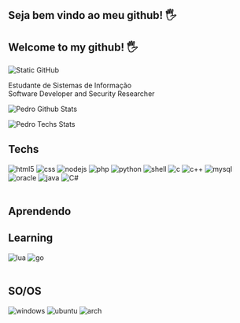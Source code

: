 ## Seja bem vindo ao meu github! 🖐️
## Welcome to my github! 🖐️


<img src="https://img.shields.io/static/v1?label=Overview&message=Pedro&color=f8efd4&style=for-the-badge&logo=GitHub" alt="Static GitHub">

<p>Estudante de Sistemas de Informação<br/>Software Developer and Security Researcher</p>

![Pedro Github Stats](https://github-readme-stats.vercel.app/api?username=malvertis1ng&show_icons=true&theme=dracula&count_private=true)

![Pedro Techs Stats](https://github-readme-stats.vercel.app/api/top-langs/?username=malvertis1ng&show_icon=true&theme=blue-green&account_private=true)

## Techs

<div style="display: inline_block">
  <img align="center" alt="html5" src="https://img.shields.io/badge/HTML5-E34F26?style=for-the-badge&logo=html5&logoColor=white" />
  <img align="center" alt="css" src="https://img.shields.io/badge/CSS3-1572B6?style=for-the-badge&logo=css3&logoColor=white" />
   <img align="center" alt="nodejs" src="https://img.shields.io/badge/Node.js-43853D?style=for-the-badge&logo=node.js&logoColor=white" />
  <img align="center" alt="php" src="https://img.shields.io/badge/PHP-777BB4?style=for-the-badge&logo=php&logoColor=white" />
  <img align="center" alt="python" src="https://img.shields.io/badge/Python-14354C?style=for-the-badge&logo=python&logoColor=white">
  <img align="center" alt="shell" src="https://img.shields.io/badge/Shell_Script-121011?style=for-the-badge&logo=gnu-bash&logoColor=white" />
  <img align="center" alt="c" src="https://img.shields.io/badge/C-00599C?style=for-the-badge&logo=c&logoColor=white" />
  <img align="center" alt="c++" src="https://img.shields.io/badge/C%2B%2B-00599C?style=for-the-badge&logo=c%2B%2B&logoColor=white" />
  <img align="center" alt="mysql" src="https://img.shields.io/badge/MySQL-005C84?style=for-the-badge&logo=mysql&logoColor=white" />
  <img align="center" alt="oracle" src="https://img.shields.io/badge/Oracle-F80000?style=for-the-badge&logo=Oracle&logoColor=white" />
  <img align="center" alt="java" src="https://img.shields.io/badge/Java-ED8B00?style=for-the-badge&logo=openjdk&logoColor=white" />
  <img align="center" alt="C#" src="https://img.shields.io/badge/C%23-239120?style=for-the-badge&logo=c-sharp&logoColor=white" />
</div><br/>

## Aprendendo
## Learning

<div style="display: inline_block">
<img align="center" alt="lua" src ="https://img.shields.io/badge/Lua-2C2D72?style=for-the-badge&logo=lua&logoColor=white" />
<img align="center" alt="go" src="https://img.shields.io/badge/Go-00ADD8?style=for-the-badge&logo=go&logoColor=white" />
</div><br>

## SO/OS

<div style="display: inline_block">
<img align="center" alt="windows" src="https://img.shields.io/badge/Windows-0078D6?style=for-the-badge&logo=windows&logoColor=white" />
<img align="center" alt="ubuntu" src="https://img.shields.io/badge/Ubuntu-E95420?style=for-the-badge&logo=ubuntu&logoColor=white" />
<img align="center" alt="arch" src="https://img.shields.io/badge/Arch_Linux-1793D1?style=for-the-badge&logo=arch-linux&logoColor=white" />
</div><br>
